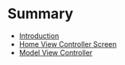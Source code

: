 # Summary

* [Introduction](README.md)
* [Home View Controller Screen](chapter1.md)
* [Model View Controller](model-view-controller.md)

